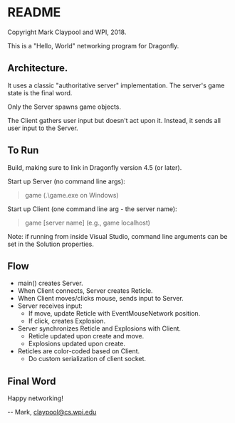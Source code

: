 # README

Copyright Mark Claypool and WPI, 2018.

This is a "Hello, World" networking program for Dragonfly.


## Architecture.

It uses a classic "authoritative server" implementation.  The server's
game state is the final word.

Only the Server spawns game objects.

The Client gathers user input but doesn't act upon it. Instead, it
sends all user input to the Server.


## To Run

Build, making sure to link in Dragonfly version 4.5 (or later).

Start up Server (no command line args):

> game (.\game.exe on Windows)

Start up Client (one command line arg - the server name):

> game [server name]  (e.g., game localhost)

Note: if running from inside Visual Studio, command line
arguments can be set in the Solution properties.


## Flow

+ main() creates Server.
+ When Client connects, Server creates Reticle.
+ When Client moves/clicks mouse, sends input to Server.
+ Server receives input:
    - If move, update Reticle with EventMouseNetwork position.
    - If click, creates Explosion.
+ Server synchronizes Reticle and Explosions with Client.
    - Reticle updated upon create and move.
	- Explosions updated upon create.
+ Reticles are color-coded based on Client.
    - Do custom serialization of client socket.


## Final Word

Happy networking!

-- Mark, claypool@cs.wpi.edu
